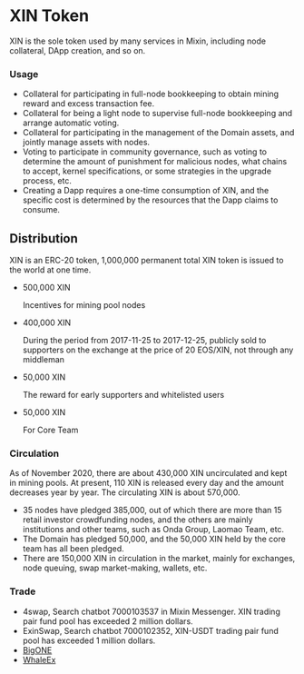 # XIN Token

XIN is the sole token used by many services in Mixin, including node collateral, DApp creation, and so on. 

### Usage
- Collateral for participating in full-node bookkeeping to obtain mining reward and excess transaction fee.
- Collateral for being a light node to supervise full-node bookkeeping and arrange automatic voting.
- Collateral for participating in the management of the Domain assets, and jointly manage assets with nodes.
- Voting to participate in community governance, such as voting to determine the amount of punishment for malicious nodes, what chains to accept, kernel specifications, or some strategies in the upgrade process, etc.
- Creating a Dapp requires a one-time consumption of XIN, and the specific cost is determined by the resources that the Dapp claims to consume.

## Distribution
XIN is an ERC-20 token, 1,000,000 permanent total XIN token is issued to the world at one time.

- 500,000 XIN 

  Incentives for mining pool nodes

- 400,000 XIN 

  During the period from 2017-11-25 to 2017-12-25, publicly sold to supporters on the exchange at the price of 20 EOS/XIN, not through any middleman

- 50,000 XIN 

  The reward for early supporters and whitelisted users

- 50,000 XIN 

  For Core Team

### Circulation
As of November 2020, there are about 430,000 XIN uncirculated and kept in mining pools. At present, 110 XIN is released every day and the amount decreases year by year. The circulating XIN is about 570,000.

- 35 nodes have pledged 385,000, out of which there are more than 15 retail investor crowdfunding nodes, and the others are mainly institutions and other teams, such as Onda Group, Laomao Team, etc.
- The Domain has pledged 50,000, and the 50,000 XIN held by the core team has all been pledged.
- There are 150,000 XIN in circulation in the market, mainly for exchanges, node queuing, swap market-making, wallets, etc.

### Trade
- 4swap, Search chatbot 7000103537 in Mixin Messenger. XIN trading pair fund pool has exceeded 2 million dollars.
- ExinSwap, Search chatbot 7000102352, XIN-USDT trading pair fund pool has exceeded 1 million dollars.
- [BigONE](https://big.one/trade/XIN-EOS)
- [WhaleEx](https://www.whaleex.com/trade/XIN_USDT)
